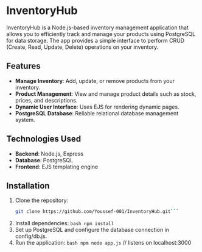 # InventoryHub

InventoryHub is a Node.js-based inventory management application that allows you to efficiently track and manage your products using PostgreSQL for data storage. The app provides a simple interface to perform CRUD (Create, Read, Update, Delete) operations on your inventory.

## Features
- **Manage Inventory**: Add, update, or remove products from your inventory.
- **Product Management**: View and manage product details such as stock, prices, and descriptions.
- **Dynamic User Interface**: Uses EJS for rendering dynamic pages.
- **PostgreSQL Database**: Reliable relational database management system.

## Technologies Used
- **Backend**: Node.js, Express
- **Database**: PostgreSQL
- **Frontend**: EJS templating engine

## Installation

1. Clone the repository:
   ```bash
   git clone https://github.com/Youssef-001/InventoryHub.git```
2. Install dependencies: ```bash npm install```
3. Set up PostgreSQL and configure the database connection in config/db.js.
4. Run the application: ```bash npm node app.js``` // listens on localhost:3000

